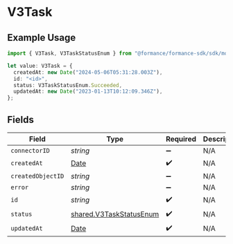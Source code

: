 # V3Task

## Example Usage

```typescript
import { V3Task, V3TaskStatusEnum } from "@formance/formance-sdk/sdk/models/shared";

let value: V3Task = {
  createdAt: new Date("2024-05-06T05:31:28.003Z"),
  id: "<id>",
  status: V3TaskStatusEnum.Succeeded,
  updatedAt: new Date("2023-01-13T10:12:09.346Z"),
};
```

## Fields

| Field                                                                                         | Type                                                                                          | Required                                                                                      | Description                                                                                   |
| --------------------------------------------------------------------------------------------- | --------------------------------------------------------------------------------------------- | --------------------------------------------------------------------------------------------- | --------------------------------------------------------------------------------------------- |
| `connectorID`                                                                                 | *string*                                                                                      | :heavy_minus_sign:                                                                            | N/A                                                                                           |
| `createdAt`                                                                                   | [Date](https://developer.mozilla.org/en-US/docs/Web/JavaScript/Reference/Global_Objects/Date) | :heavy_check_mark:                                                                            | N/A                                                                                           |
| `createdObjectID`                                                                             | *string*                                                                                      | :heavy_minus_sign:                                                                            | N/A                                                                                           |
| `error`                                                                                       | *string*                                                                                      | :heavy_minus_sign:                                                                            | N/A                                                                                           |
| `id`                                                                                          | *string*                                                                                      | :heavy_check_mark:                                                                            | N/A                                                                                           |
| `status`                                                                                      | [shared.V3TaskStatusEnum](../../../sdk/models/shared/v3taskstatusenum.md)                     | :heavy_check_mark:                                                                            | N/A                                                                                           |
| `updatedAt`                                                                                   | [Date](https://developer.mozilla.org/en-US/docs/Web/JavaScript/Reference/Global_Objects/Date) | :heavy_check_mark:                                                                            | N/A                                                                                           |